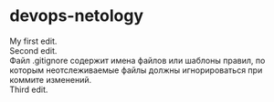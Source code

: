 # devops-netology  
My first edit.  
Second edit.  
Файл .gitignore содержит имена файлов или шаблоны правил, по которым неотслеживаемые файлы должны игнорироваться при коммите изменений.  
Third edit.  
